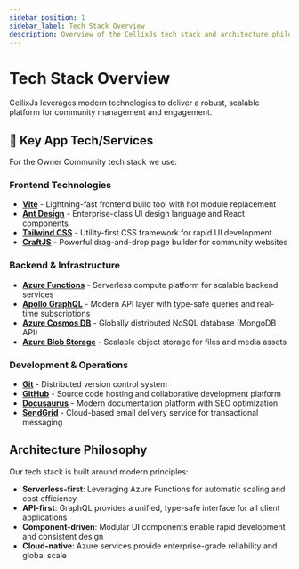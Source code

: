 ```yaml
---
sidebar_position: 1
sidebar_label: Tech Stack Overview
description: Overview of the CellixJs tech stack and architecture philosophy
---
```


# Tech Stack Overview

CellixJs leverages modern technologies to deliver a robust, scalable platform for community management and engagement.

## 🔑 Key App Tech/Services

For the Owner Community tech stack we use:

### Frontend Technologies

- [**Vite**](https://vitejs.dev/) - Lightning-fast frontend build tool with hot module replacement
- [**Ant Design**](https://ant.design/) - Enterprise-class UI design language and React components
- [**Tailwind CSS**](https://tailwindcss.com/) - Utility-first CSS framework for rapid UI development
- [**CraftJS**](https://craft.js.org/) - Powerful drag-and-drop page builder for community websites

### Backend & Infrastructure

- [**Azure Functions**](https://azure.microsoft.com/en-us/services/functions/) - Serverless compute platform for scalable backend services
- [**Apollo GraphQL**](https://www.apollographql.com/) - Modern API layer with type-safe queries and real-time subscriptions
- [**Azure Cosmos DB**](https://azure.microsoft.com/en-us/services/cosmos-db/) - Globally distributed NoSQL database (MongoDB API)
- [**Azure Blob Storage**](https://azure.microsoft.com/en-us/services/storage/blobs/) - Scalable object storage for files and media assets

### Development & Operations

- [**Git**](https://git-scm.com/) - Distributed version control system
- [**GitHub**](https://github.com/) - Source code hosting and collaborative development platform
- [**Docusaurus**](https://docusaurus.io/) - Modern documentation platform with SEO optimization
- [**SendGrid**](https://sendgrid.com/) - Cloud-based email delivery service for transactional messaging

## Architecture Philosophy

Our tech stack is built around modern principles:

- **Serverless-first**: Leveraging Azure Functions for automatic scaling and cost efficiency
- **API-first**: GraphQL provides a unified, type-safe interface for all client applications
- **Component-driven**: Modular UI components enable rapid development and consistent design
- **Cloud-native**: Azure services provide enterprise-grade reliability and global scale
